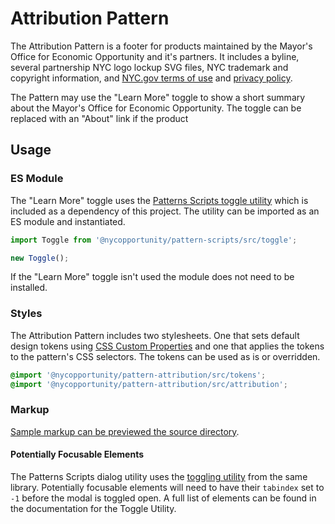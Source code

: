 # Attribution Pattern

The Attribution Pattern is a footer for products maintained by the Mayor's Office for Economic Opportunity and it's partners. It includes a byline, several partnership NYC logo lockup SVG files, NYC trademark and copyright information, and [NYC.gov terms of use](http://www1.nyc.gov/home/privacy-policy.page) and [privacy policy](http://www1.nyc.gov/home/terms-of-use.page).

The Pattern may use the "Learn More" toggle to show a short summary about the Mayor's Office for Economic Opportunity. The toggle can be replaced with an "About" link if the product

## Usage

### ES Module

The "Learn More" toggle uses the [Patterns Scripts toggle utility](https://github.com/CityOfNewYork/patterns-scripts/tree/main/src/toggle) which is included as a dependency of this project. The utility can be imported as an ES module and instantiated.

```javascript
import Toggle from '@nycopportunity/pattern-scripts/src/toggle';

new Toggle();
```

If the "Learn More" toggle isn't used the module does not need to be installed.

### Styles

The Attribution Pattern includes two stylesheets. One that sets default design tokens using [CSS Custom Properties](https://developer.mozilla.org/en-US/docs/Web/CSS/Using_CSS_custom_properties) and one that applies the tokens to the pattern's CSS selectors. The tokens can be used as is or overridden.

```scss
@import '@nycopportunity/pattern-attribution/src/tokens';
@import '@nycopportunity/pattern-attribution/src/attribution';
```

### Markup

[Sample markup can be previewed the source directory](src/attribution.twig).

#### Potentially Focusable Elements

The Patterns Scripts dialog utility uses the [toggling utility](https://github.com/CityOfNewYork/patterns-scripts/tree/main/src/toggle#attributes) from the same library. Potentially focusable elements will need to have their `tabindex` set to `-1` before the modal is toggled open. A full list of elements can be found in the documentation for the Toggle Utility.